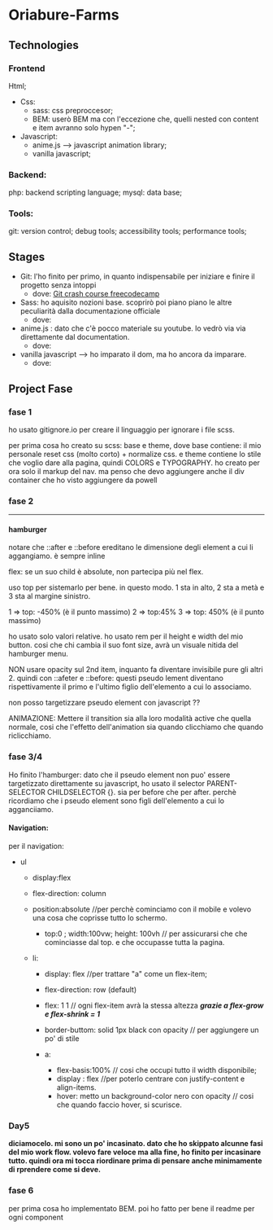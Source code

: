 # Oriabure-Farms
## Technologies
### Frontend
Html;
* Css:
    * sass: css preproccesor;
    * BEM: userò BEM ma con l'eccezione che, quelli nested con content e item avranno solo hypen "-";
* Javascript:
    * anime.js --> javascript animation library;
    * vanilla javascript;


### Backend:
php: backend scripting language;
mysql: data base;

### Tools:
git: version control;
debug tools;
accessibility tools;
performance tools;

## Stages
* Git: l'ho finito per primo, in quanto indispensabile per iniziare e finire il progetto senza intoppi
    * dove: [Git crash course freecodecamp](youtube.com)
* Sass: ho aquisito nozioni base. scoprirò poi piano piano le altre peculiarità dalla documentazione officiale
    * dove: 
* anime.js : dato che c'è pocco materiale su youtube. lo vedrò via via direttamente dal documentation.
    * dove:
* vanilla javascript --> ho imparato il dom, ma ho ancora da imparare.
    * dove: 

##                           Project Fase

###                           fase 1
ho usato gitignore.io per creare il linguaggio per ignorare i file scss.

per prima cosa ho creato su scss: base e theme, dove base contiene: il mio personale reset css (molto corto) + normalize css. e theme contiene lo stile che voglio dare alla pagina, quindi COLORS e TYPOGRAPHY.
ho creato per ora solo il markup del nav. ma penso che devo aggiungere anche il div container che ho visto aggiungere da powell


###                             fase 2
---
#### hamburger
notare che ::after e ::before ereditano le dimensione degli element a cui li aggangiamo. è sempre inline

flex: se un suo child è absolute, non partecipa più nel flex.

uso top per sistemarlo per bene. in questo modo. 1 sta in alto, 2 sta a metà e 3 sta al margine sinistro.

1 => top: -450% (è il punto massimo)
2 => top:45%
3 => top: 450% (è il punto massimo)

ho usato solo valori relative. ho usato rem per il height e width del mio button. cosi che chi cambia il suo font size, avrà un visuale nitida del hamburger menu.

NON usare opacity sul 2nd item, inquanto fa diventare invisibile pure gli altri 2.
quindi con ::afeter e ::before: questi pseudo lement diventano rispettivamente il primo e l'ultimo figlio dell'elemento a cui lo associamo.

non posso targetizzare pseudo element con javascript ??

ANIMAZIONE:
Mettere il transition sia alla loro modalità active che quella normale, cosi che l'effetto dell'animation sia quando clicchiamo che quando riclicchiamo.

###                              fase 3/4

Ho finito l'hamburger:
dato che il pseudo element non puo' essere targetizzato direttamente su javascript, ho usato il selector
PARENT-SELECTOR CHILDSELECTOR {}. sia per before che per after. perchè ricordiamo che i pseudo element sono figli dell'elemento a cui lo agganciiamo.

#### Navigation:
per il navigation:
* ul
    * display:flex
    * flex-direction: column
    * position:absolute //per perchè cominciamo con il mobile e volevo una cosa che coprisse tutto lo schermo.
        * top:0 ; width:100vw; height: 100vh // per assicurarsi che che cominciasse dal top. e che occupasse tutta la pagina.
    
    * li:
        * display: flex //per trattare "a" come un flex-item;
        * flex-direction: row (default)
        * flex: 1 1 // ogni flex-item avrà la stessa altezza  ***grazie a flex-grow e flex-shrink = 1***
        * border-buttom: solid 1px black con opacity // per aggiungere un po' di stile

        * a:
            * flex-basis:100% // cosi che occupi tutto il width disponibile;
            * display : flex //per poterlo centrare con justify-content e align-items.
            * hover: metto un background-color nero con opacity // cosi che quando faccio hover, si scurisce.


### Day5
**diciamocelo. mi sono un po' incasinato. dato che ho skippato alcunne fasi del mio work flow. volevo fare veloce ma alla fine, ho finito per incasinare tutto. quindi ora mi tocca riordinare prima di pensare anche minimamente di rprendere come si deve.**

###                       fase 6
per prima cosa ho implementato BEM. poi ho fatto per bene il readme per ogni component



